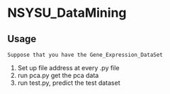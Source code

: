 # NSYSU_DataMining

## Usage

```
Suppose that you have the Gene_Expression_DataSet
```

1. Set up file address at every .py file 
2. run pca.py get the pca data
3. run test.py, predict the test dataset
